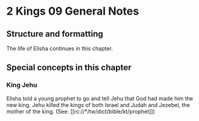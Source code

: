 # 2 Kings 09 General Notes
## Structure and formatting

The life of Elisha continues in this chapter.

## Special concepts in this chapter

### King Jehu
Elisha told a young prophet to go and tell Jehu that God had made him the new king. Jehu killed the kings of both Israel and Judah and Jezebel, the mother of the king. (See: [[rc://*/tw/dict/bible/kt/prophet]])